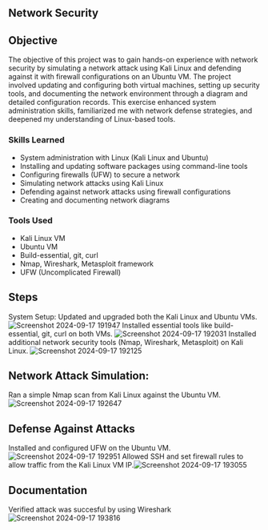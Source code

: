   ## Network Security

## Objective


The objective of this project was to gain hands-on experience with network security by simulating a network attack using Kali Linux and defending against it with firewall configurations on an Ubuntu VM. The project involved updating and configuring both virtual machines, setting up security tools, and documenting the network environment through a diagram and detailed configuration records. This exercise enhanced system administration skills, familiarized me with network defense strategies, and deepened my understanding of Linux-based tools.

### Skills Learned


- System administration with Linux (Kali Linux and Ubuntu)
- Installing and updating software packages using command-line tools
- Configuring firewalls (UFW) to secure a network
- Simulating network attacks using Kali Linux
- Defending against network attacks using firewall configurations
- Creating and documenting network diagrams


### Tools Used


- Kali Linux VM
- Ubuntu VM
- Build-essential, git, curl
- Nmap, Wireshark, Metasploit framework
- UFW (Uncomplicated Firewall)

## Steps
System Setup:
Updated and upgraded both the Kali Linux and Ubuntu VMs. ![Screenshot 2024-09-17 191947](https://github.com/user-attachments/assets/88bf7f81-ac2f-473b-8d29-f1f725ec2bd1)
Installed essential tools like build-essential, git, curl on both VMs. ![Screenshot 2024-09-17 192031](https://github.com/user-attachments/assets/214af1f4-f309-49ee-aaad-bf3c67104782)
Installed additional network security tools (Nmap, Wireshark, Metasploit) on Kali Linux. ![Screenshot 2024-09-17 192125](https://github.com/user-attachments/assets/89c72a20-197c-4ae3-81ba-824e1affb784)
## Network Attack Simulation:
Ran a simple Nmap scan from Kali Linux against the Ubuntu VM. ![Screenshot 2024-09-17 192647](https://github.com/user-attachments/assets/752a22e7-812f-4f67-9ec7-3bc454984f83)
## Defense Against Attacks 
Installed and configured UFW on the Ubuntu VM. ![Screenshot 2024-09-17 192951](https://github.com/user-attachments/assets/525f3c06-eba1-47e6-b4f4-80008b635b5c)
Allowed SSH and set firewall rules to allow traffic from the Kali Linux VM IP.![Screenshot 2024-09-17 193055](https://github.com/user-attachments/assets/753c0174-5cd4-43ab-b702-27a9021f5476)
## Documentation 
Verified attack was succesful by using Wireshark ![Screenshot 2024-09-17 193816](https://github.com/user-attachments/assets/91b9fdae-593d-40fd-a8ab-42008499cca6)
